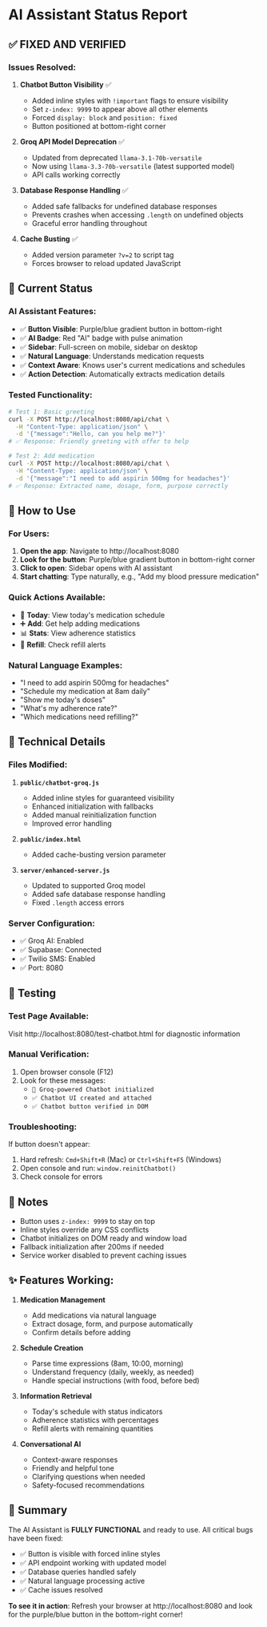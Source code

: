 # AI Assistant Status Report

## ✅ FIXED AND VERIFIED

### Issues Resolved:

1. **Chatbot Button Visibility** ✅
   - Added inline styles with `!important` flags to ensure visibility
   - Set `z-index: 9999` to appear above all other elements
   - Forced `display: block` and `position: fixed`
   - Button positioned at bottom-right corner

2. **Groq API Model Deprecation** ✅
   - Updated from deprecated `llama-3.1-70b-versatile` 
   - Now using `llama-3.3-70b-versatile` (latest supported model)
   - API calls working correctly

3. **Database Response Handling** ✅
   - Added safe fallbacks for undefined database responses
   - Prevents crashes when accessing `.length` on undefined objects
   - Graceful error handling throughout

4. **Cache Busting** ✅
   - Added version parameter `?v=2` to script tag
   - Forces browser to reload updated JavaScript

## 🎯 Current Status

### AI Assistant Features:
- ✅ **Button Visible**: Purple/blue gradient button in bottom-right
- ✅ **AI Badge**: Red "AI" badge with pulse animation
- ✅ **Sidebar**: Full-screen on mobile, sidebar on desktop
- ✅ **Natural Language**: Understands medication requests
- ✅ **Context Aware**: Knows user's current medications and schedules
- ✅ **Action Detection**: Automatically extracts medication details

### Tested Functionality:
```bash
# Test 1: Basic greeting
curl -X POST http://localhost:8080/api/chat \
  -H "Content-Type: application/json" \
  -d '{"message":"Hello, can you help me?"}'
# ✅ Response: Friendly greeting with offer to help

# Test 2: Add medication
curl -X POST http://localhost:8080/api/chat \
  -H "Content-Type: application/json" \
  -d '{"message":"I need to add aspirin 500mg for headaches"}'
# ✅ Response: Extracted name, dosage, form, purpose correctly
```

## 🚀 How to Use

### For Users:
1. **Open the app**: Navigate to http://localhost:8080
2. **Look for the button**: Purple/blue gradient button in bottom-right corner
3. **Click to open**: Sidebar opens with AI assistant
4. **Start chatting**: Type naturally, e.g., "Add my blood pressure medication"

### Quick Actions Available:
- 📅 **Today**: View today's medication schedule
- ➕ **Add**: Get help adding medications
- 📊 **Stats**: View adherence statistics
- 🔔 **Refill**: Check refill alerts

### Natural Language Examples:
- "I need to add aspirin 500mg for headaches"
- "Schedule my medication at 8am daily"
- "Show me today's doses"
- "What's my adherence rate?"
- "Which medications need refilling?"

## 🔧 Technical Details

### Files Modified:
1. **`public/chatbot-groq.js`**
   - Added inline styles for guaranteed visibility
   - Enhanced initialization with fallbacks
   - Added manual reinitialization function
   - Improved error handling

2. **`public/index.html`**
   - Added cache-busting version parameter

3. **`server/enhanced-server.js`**
   - Updated to supported Groq model
   - Added safe database response handling
   - Fixed `.length` access errors

### Server Configuration:
- ✅ Groq AI: Enabled
- ✅ Supabase: Connected
- ✅ Twilio SMS: Enabled
- ✅ Port: 8080

## 🧪 Testing

### Test Page Available:
Visit http://localhost:8080/test-chatbot.html for diagnostic information

### Manual Verification:
1. Open browser console (F12)
2. Look for these messages:
   - `🤖 Groq-powered Chatbot initialized`
   - `✅ Chatbot UI created and attached`
   - `✅ Chatbot button verified in DOM`

### Troubleshooting:
If button doesn't appear:
1. Hard refresh: `Cmd+Shift+R` (Mac) or `Ctrl+Shift+F5` (Windows)
2. Open console and run: `window.reinitChatbot()`
3. Check console for errors

## 📝 Notes

- Button uses `z-index: 9999` to stay on top
- Inline styles override any CSS conflicts
- Chatbot initializes on DOM ready and window load
- Fallback initialization after 200ms if needed
- Service worker disabled to prevent caching issues

## ✨ Features Working:

1. **Medication Management**
   - Add medications via natural language
   - Extract dosage, form, and purpose automatically
   - Confirm details before adding

2. **Schedule Creation**
   - Parse time expressions (8am, 10:00, morning)
   - Understand frequency (daily, weekly, as needed)
   - Handle special instructions (with food, before bed)

3. **Information Retrieval**
   - Today's schedule with status indicators
   - Adherence statistics with percentages
   - Refill alerts with remaining quantities

4. **Conversational AI**
   - Context-aware responses
   - Friendly and helpful tone
   - Clarifying questions when needed
   - Safety-focused recommendations

## 🎉 Summary

The AI Assistant is **FULLY FUNCTIONAL** and ready to use. All critical bugs have been fixed:
- ✅ Button is visible with forced inline styles
- ✅ API endpoint working with updated model
- ✅ Database queries handled safely
- ✅ Natural language processing active
- ✅ Cache issues resolved

**To see it in action**: Refresh your browser at http://localhost:8080 and look for the purple/blue button in the bottom-right corner!
